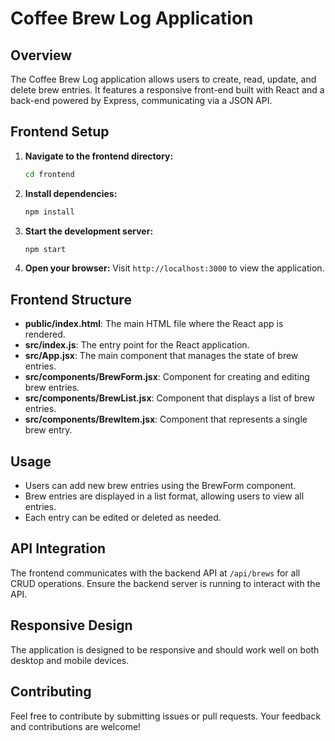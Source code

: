 # Coffee Brew Log Application

## Overview
The Coffee Brew Log application allows users to create, read, update, and delete brew entries. It features a responsive front-end built with React and a back-end powered by Express, communicating via a JSON API.

## Frontend Setup

1. **Navigate to the frontend directory:**
   ```bash
   cd frontend
   ```

2. **Install dependencies:**
   ```bash
   npm install
   ```

3. **Start the development server:**
   ```bash
   npm start
   ```

4. **Open your browser:**
   Visit `http://localhost:3000` to view the application.

## Frontend Structure

- **public/index.html**: The main HTML file where the React app is rendered.
- **src/index.js**: The entry point for the React application.
- **src/App.jsx**: The main component that manages the state of brew entries.
- **src/components/BrewForm.jsx**: Component for creating and editing brew entries.
- **src/components/BrewList.jsx**: Component that displays a list of brew entries.
- **src/components/BrewItem.jsx**: Component that represents a single brew entry.

## Usage
- Users can add new brew entries using the BrewForm component.
- Brew entries are displayed in a list format, allowing users to view all entries.
- Each entry can be edited or deleted as needed.

## API Integration
The frontend communicates with the backend API at `/api/brews` for all CRUD operations. Ensure the backend server is running to interact with the API.

## Responsive Design
The application is designed to be responsive and should work well on both desktop and mobile devices.

## Contributing
Feel free to contribute by submitting issues or pull requests. Your feedback and contributions are welcome!